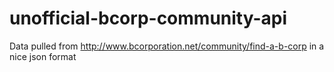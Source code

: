 # unofficial-bcorp-community-api
Data pulled from http://www.bcorporation.net/community/find-a-b-corp in a nice json format
